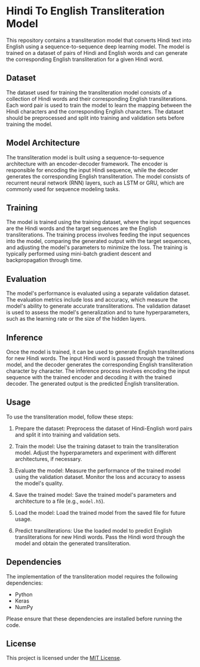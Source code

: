 # Hindi To English Transliteration Model

This repository contains a transliteration model that converts Hindi text into English using a sequence-to-sequence deep learning model. The model is trained on a dataset of pairs of Hindi and English words and can generate the corresponding English transliteration for a given Hindi word.

## Dataset

The dataset used for training the transliteration model consists of a collection of Hindi words and their corresponding English transliterations. Each word pair is used to train the model to learn the mapping between the Hindi characters and the corresponding English characters. The dataset should be preprocessed and split into training and validation sets before training the model.

## Model Architecture

The transliteration model is built using a sequence-to-sequence architecture with an encoder-decoder framework. The encoder is responsible for encoding the input Hindi sequence, while the decoder generates the corresponding English transliteration. The model consists of recurrent neural network (RNN) layers, such as LSTM or GRU, which are commonly used for sequence modeling tasks.

## Training

The model is trained using the training dataset, where the input sequences are the Hindi words and the target sequences are the English transliterations. The training process involves feeding the input sequences into the model, comparing the generated output with the target sequences, and adjusting the model's parameters to minimize the loss. The training is typically performed using mini-batch gradient descent and backpropagation through time.

## Evaluation

The model's performance is evaluated using a separate validation dataset. The evaluation metrics include loss and accuracy, which measure the model's ability to generate accurate transliterations. The validation dataset is used to assess the model's generalization and to tune hyperparameters, such as the learning rate or the size of the hidden layers.

## Inference

Once the model is trained, it can be used to generate English transliterations for new Hindi words. The input Hindi word is passed through the trained model, and the decoder generates the corresponding English transliteration character by character. The inference process involves encoding the input sequence with the trained encoder and decoding it with the trained decoder. The generated output is the predicted English transliteration.

## Usage

To use the transliteration model, follow these steps:

1. Prepare the dataset: Preprocess the dataset of Hindi-English word pairs and split it into training and validation sets.

2. Train the model: Use the training dataset to train the transliteration model. Adjust the hyperparameters and experiment with different architectures, if necessary.

3. Evaluate the model: Measure the performance of the trained model using the validation dataset. Monitor the loss and accuracy to assess the model's quality.

4. Save the trained model: Save the trained model's parameters and architecture to a file (e.g., `model.h5`).

5. Load the model: Load the trained model from the saved file for future usage.

6. Predict transliterations: Use the loaded model to predict English transliterations for new Hindi words. Pass the Hindi word through the model and obtain the generated transliteration.

## Dependencies

The implementation of the transliteration model requires the following dependencies:

- Python 
- Keras 
- NumPy

Please ensure that these dependencies are installed before running the code.

## License

This project is licensed under the [MIT License](https://github.com/roshancharlie/Hindi-To-English-Transliteration-Model/blob/main/LICENSE).



